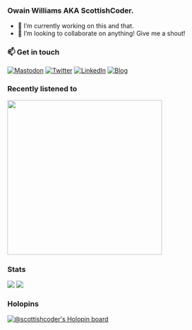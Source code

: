 ### Owain Williams AKA ScottishCoder.

<!--
**OwainWilliams/OwainWilliams** is a ✨ _special_ ✨ repository because its `README.md` (this file) appears on your GitHub profile.

Here are some ideas to get you started:

- 🔭 I’m currently working on ...
- 🌱 I’m currently learning ...
- 👯 I’m looking to collaborate on ...
- 🤔 I’m looking for help with ...
- 💬 Ask me about ...
- 📫 How to reach me: ...
- 😄 Pronouns: ...
- ⚡ Fun fact: ...
-->

- 🔭 I’m currently working on this and that.
- 👯 I’m looking to collaborate on anything! Give me a shout! 


### 📫 Get in touch
[![Mastodon](https://img.shields.io/badge/Mastodon-red)]([https://owain.codes](https://umbracocommunity.social/@owaincodes))
[![Twitter](https://img.shields.io/twitter/url/https/twitter.com/owaincodes.svg?style=social&label=Follow%20%40owaincodes)](https://twitter.com/owaincodes)
[![LinkedIn](https://img.shields.io/badge/LinkedIn-Profile-blue)](https://www.linkedin.com/in/owainwilliams/)
[![Blog](https://img.shields.io/badge/Owain.-Codes-green)](https://owain.codes)




### Recently listened to

<a href="https://www.last.fm/user/owaincodes"><img src="https://lastfm-recently-played.vercel.app/api?user=owaincodes" height="auto" width="350px"/></a>


### Stats

<picture>
<source 
  srcset="https://github-readme-stats.vercel.app/api?username=OwainWilliams&show_icons=true&theme=dark"
  media="(prefers-color-scheme: dark)"
/>
<source
  srcset="https://github-readme-stats.vercel.app/api?username=OwainWilliams&show_icons=true"
  media="(prefers-color-scheme: light), (prefers-color-scheme: no-preference)"
/>
<img src="https://github-readme-stats.vercel.app/api?username=OwainWilliams&show_icons=true&theme=transparent" />
</picture>
<picture>
  <source
    srcset="https://github-readme-stats.vercel.app/api/top-langs/?username=OwainWilliams&theme=dark"
    media="(prefers-color-scheme: dark)" />
  <source
    srcset="https://github-readme-stats.vercel.app/api/top-langs/?username=OwainWilliams&theme=transparent"
    media="(prefers-color-scheme: light), (prefers-color-scheme: no-preference)" />
  <img src="https://github-readme-stats.vercel.app/api/top-langs/?username=OwainWilliams&theme=transparent" />
</picture>

### Holopins

[![@scottishcoder's Holopin board](https://holopin.me/scottishcoder)](https://holopin.io/@scottishcoder)


